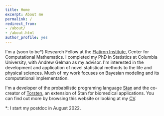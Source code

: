 ```yaml
---
title: Home
excerpt: About me
permalink: /
redirect_from:
- /about/
- /about.html
author_profile: yes
---
```


I'm a (soon to be*) Research Fellow at the [Flatiron Institute](https://www.simonsfoundation.org/flatiron/), Center for Computational Mathematics.
 I completed my PhD in Statistics at Columbia University, with Andrew Gelman as my advisor.
 I'm interested in the development and application of novel statistical methods to the life and physical sciences. Much of my work focuses on Bayesian modeling and its computational implementation.

I'm a developer of the probabilistic programing language [Stan](http://mc-stan.org/) and the co-creator of  [Torsten](https://github.com/metrumresearchgroup/Torsten), an extension of Stan for biomedical applications.
You can find out more by browsing this website or looking at my [CV](http://charlesm93.github.io/files/charlesm.pdf).

*: I start my postdoc in August 2022.
